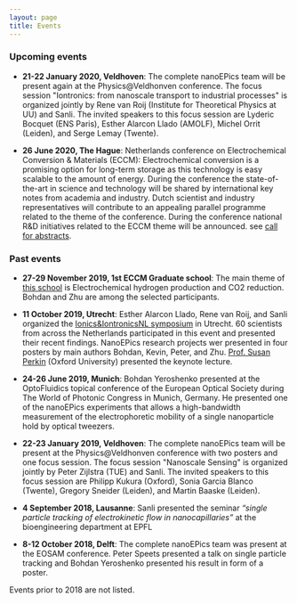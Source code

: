 ```yaml
---
layout: page
title: Events
---
```


### Upcoming events

* __21-22 January 2020, Veldhoven__: The complete nanoEPics team will be present again at the Physics@Veldhonven conference. The focus session "Iontronics: from nanoscale transport to industrial processes" is organized jointly by Rene van Roij (Institute for Theoretical Physics at UU) and Sanli. The invited speakers to this focus session are Lyderic Bocquet (ENS Paris), Esther Alarcon Llado (AMOLF), Michel Orrit (Leiden), and Serge Lemay (Twente).

* __26 June 2020, The Hague__:  Netherlands conference on Electrochemical Conversion & Materials (ECCM): 
Electrochemical conversion is a promising option for long-term storage as this technology is easy scalable to the amount of energy. During the conference the state-of-the-art in science and technology will be shared by international key notes from academia and industry. Dutch scientist and industry representatives will contribute to an appealing parallel programme related to the theme of the conference. During the conference national R&D initiatives related to the ECCM theme will be announced. see [call for abstracts](https://www.co2neutraalin2050.nl/netherlands-conference-on-electrochemical-conversion-26-june-2020/).

### Past events

* __27-29 November 2019, 1st ECCM Graduate school__:
The main theme of [this school](https://www.co2neutraalin2050.nl/graduateschool2019/) is Electrochemical hydrogen production and CO2 reduction. Bohdan and Zhu are among the selected participants.

* __11 October 2019, Utrecht__:
Esther Alarcon Llado, Rene van Roij, and Sanli organized the [Ionics&IontronicsNL symposium](https://www.uu.nl/en/research/nanophotonics/news-events/iontronicsnl) in Utrecht. 60 scientists from across the Netherlands participated in this event and presented their recent findings. NanoEPics research projects wer presented in four posters by main authors Bohdan, Kevin, Peter, and Zhu. [Prof. Susan Perkin](http://research.chem.ox.ac.uk/susan-perkin.aspx) (Oxford University) presented the keynote lecture.

* __24-26 June 2019, Munich__: Bohdan Yeroshenko presented at the OptoFluidics topical conference of the European Optical Society during The World of Photonic Congress in Munich, Germany. He presented one of the nanoEPics experiments that allows a high-bandwidth measurement of the electrophoretic mobility of a single nanoparticle hold by optical tweezers.

* __22-23 January 2019, Veldhoven__: The complete nanoEPics team will be present at the Physics@Veldhonven conference with two posters and one focus session. The focus session "Nanoscale Sensing" is organized jointly by Peter Zijlstra (TUE) and Sanli. The invited speakers to this focus session are Philipp Kukura (Oxford), Sonia Garcia Blanco (Twente), Gregory Sneider (Leiden), and Martin Baaske (Leiden).

* __4 September 2018, Lausanne__: Sanli presented the seminar _“single particle tracking of electrokinetic flow in nanocapillaries”_ at the bioengineering department at EPFL
* __8-12 October 2018, Delft__: The complete nanoEPics team was present at the EOSAM conference. Peter Speets presented a talk on single particle tracking and Bohdan Yeroshenko presented his result in form of a poster.

Events prior to 2018 are not listed.